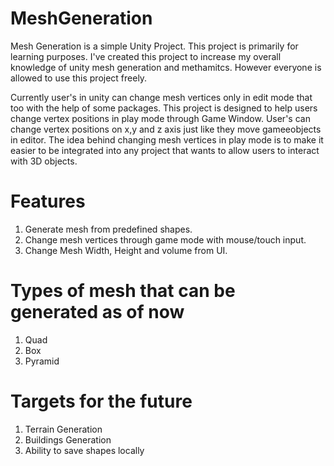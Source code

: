 # MeshGeneration

Mesh Generation is a simple Unity Project. This project is primarily for learning purposes. I've created this project to increase my overall knowledge of unity mesh generation and methamitcs. However everyone is allowed to use this project freely.

Currently user's in unity can change mesh vertices only in edit mode that too with the help of some packages. This project is designed to help users change vertex positions in play mode through Game Window. User's can change vertex positions on x,y and z axis just like they move gameeobjects in editor. The idea behind changing mesh vertices in play mode is to make it easier to be integrated into any project that wants to allow users to interact with 3D objects.

# Features
1. Generate mesh from predefined shapes.
2. Change mesh vertices through game mode with mouse/touch input.
3. Change Mesh Width, Height and volume from UI.

# Types of mesh that can be generated as of now
1. Quad
2. Box
3. Pyramid

# Targets for the future
1. Terrain Generation
2. Buildings Generation
3. Ability to save shapes locally
